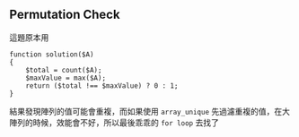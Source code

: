 ## Permutation Check
這題原本用
```
function solution($A)
{
    $total = count($A);
    $maxValue = max($A);
    return ($total !== $maxValue) ? 0 : 1;
}
```

結果發現陣列的值可能會重複，而如果使用 `array_unique` 先過濾重複的值，在大陣列的時候，效能會不好，所以最後乖乖的 `for loop` 去找了
